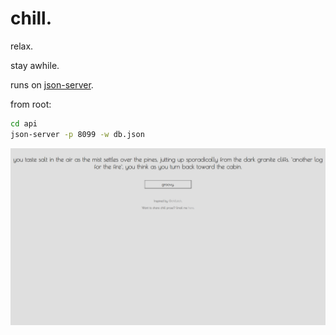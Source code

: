 # chill.
relax.

stay awhile.

runs on [json-server](https://www.npmjs.com/package/json-server).

from root:
```bash
cd api
json-server -p 8099 -w db.json
```
![](./project.png)
